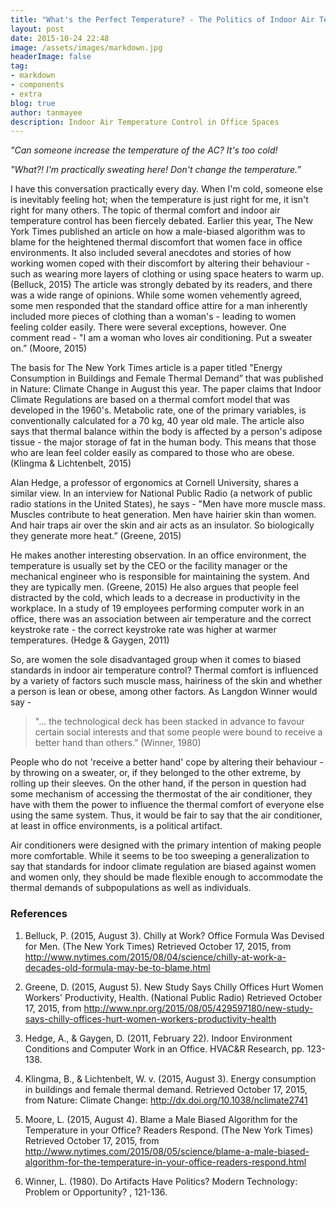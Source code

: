 ```yaml
---
title: "What's the Perfect Temperature? - The Politics of Indoor Air Temperature Control"
layout: post
date: 2015-10-24 22:48
image: /assets/images/markdown.jpg
headerImage: false
tag:
- markdown
- components
- extra
blog: true
author: tanmayee
description: Indoor Air Temperature Control in Office Spaces
---
```

*"Can someone increase the temperature of the AC? It's too cold!*

*"What?! I'm practically sweating here! Don't change the temperature.”*

I have this conversation practically every day. When I'm cold, someone else is inevitably feeling hot; when the temperature is just right for me, it isn't right for many others. The topic of thermal comfort and indoor air temperature control has been fiercely debated. Earlier this year, The New York Times published an article on how a male-biased algorithm was to blame for the heightened thermal discomfort that women face in office environments. It also included several anecdotes and stories of how working women coped with their discomfort by altering their behaviour - such as wearing more layers of clothing or using space heaters to warm up. (Belluck, 2015) The article was strongly debated by its readers, and there was a wide range of opinions. While some women vehemently agreed, some men responded that the standard office attire for a man inherently included more pieces of clothing than a woman's - leading to women feeling colder easily. There were several exceptions, however. One comment read - "I am a woman who loves air conditioning. Put a sweater on.” (Moore, 2015)

The basis for The New York Times article is a paper titled "Energy Consumption in Buildings and Female Thermal Demand” that was published in Nature: Climate Change in August this year. The paper claims that Indoor Climate Regulations are based on a thermal comfort model that was developed in the 1960's. Metabolic rate, one of the primary variables, is conventionally calculated for a 70 kg, 40 year old male. The article also says that thermal balance within the body is affected by a person's adipose tissue - the major storage of fat in the human body. This means that those who are lean feel colder easily as compared to those who are obese. (Klingma & Lichtenbelt, 2015)

Alan Hedge, a professor of ergonomics at Cornell University, shares a similar view. In an interview for National Public Radio (a network of public radio stations in the United States), he says - "Men have more muscle mass. Muscles contribute to heat generation. Men have hairier skin than women. And hair traps air over the skin and air acts as an insulator. So biologically they generate more heat.” (Greene, 2015)

He makes another interesting observation. In an office environment, the temperature is usually set by the CEO or the facility manager or the mechanical engineer who is responsible for maintaining the system. And they are typically men. (Greene, 2015) He also argues that people feel distracted by the cold, which leads to a decrease in productivity in the workplace. In a study of 19 employees performing computer work in an office, there was an association between air temperature and the correct keystroke rate - the correct keystroke rate was higher at warmer temperatures. (Hedge & Gaygen, 2011)

So, are women the sole disadvantaged group when it comes to biased standards in indoor air temperature control? Thermal comfort is influenced by a variety of factors such muscle mass, hairiness of the skin and whether a person is lean or obese, among other factors. As Langdon Winner would say - 

>"... the technological deck has been stacked in advance to favour certain social interests and that some people were bound to receive a better hand than others.” (Winner, 1980)

People who do not 'receive a better hand' cope by altering their behaviour - by throwing on a sweater, or, if they belonged to the other extreme, by rolling up their sleeves. On the other hand, if the person in question had some mechanism of accessing the thermostat of the air conditioner, they have with them the power to influence the thermal comfort of everyone else using the same system. Thus, it would be fair to say that the air conditioner, at least in office environments, is a political artifact.

Air conditioners were designed with the primary intention of making people more comfortable. While it seems to be too sweeping a generalization to say that standards for indoor climate regulation are biased against women and women only, they should be made flexible enough to accommodate the thermal demands of subpopulations as well as individuals.

### References
1. Belluck, P. (2015, August 3). Chilly at Work? Office Formula Was Devised for Men. (The New York Times) Retrieved October 17, 2015, from <http://www.nytimes.com/2015/08/04/science/chilly-at-work-a-decades-old-formula-may-be-to-blame.html>

2. Greene, D. (2015, August 5). New Study Says Chilly Offices Hurt Women Workers' Productivity, Health. (National Public Radio) Retrieved October 17, 2015, from <http://www.npr.org/2015/08/05/429597180/new-study-says-chilly-offices-hurt-women-workers-productivity-health>

3. Hedge, A., & Gaygen, D. (2011, February 22). Indoor Environment Conditions and Computer Work in an Office. HVAC&R Research, pp. 123-138. 

4. Klingma, B., & Lichtenbelt, W. v. (2015, August 3). Energy consumption in buildings and female thermal demand. Retrieved October 17, 2015, from Nature: Climate Change: <http://dx.doi.org/10.1038/nclimate2741>

5. Moore, L. (2015, August 4). Blame a Male Biased Algorithm for the Temperature in your Office? Readers Respond. (The New York Times) Retrieved October 17, 2015, from <http://www.nytimes.com/2015/08/05/science/blame-a-male-biased-algorithm-for-the-temperature-in-your-office-readers-respond.html>

6. Winner, L. (1980). Do Artifacts Have Politics? Modern Technology: Problem or Opportunity? , 121-136.